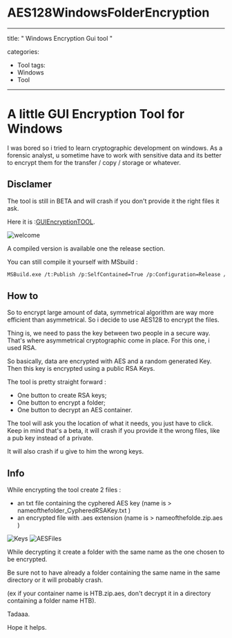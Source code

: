 # AES128WindowsFolderEncryption
---

title: " Windows Encryption Gui tool "

categories:
  - Tool
tags:
  - Windows
  - Tool

---

# A little GUI Encryption Tool for Windows 

I was bored so i tried to learn cryptographic development on windows.
As a forensic analyst, u sometime have to work with sensitive data and its better to encrypt them for the transfer / copy / storage or whatever.



## Disclamer 

The tool is still in BETA and will crash if you don't provide it the right files it ask.



Here it is :[GUIEncryptionTOOL](https://github.com/Xbloro/AES128WindowsFolderEncryption "here"). 

![welcome](/assets/images/GUIEncryption/welcome.png?raw=true "welcome")

A compiled version is available one the release section.

You can still compile it yourself with MSbuild : 

```bash
MSBuild.exe /t:Publish /p:SelfContained=True /p:Configuration=Release /p:Plateform=x86 /p:PublishDir=C:\Users\WHEREVERUWANTTOPUBLISHIT
```


## How to 

So to encrypt large amount of data, symmetrical algorithm are way more efficient than asymmetrical.
So i decide to use AES128 to encrypt the files.

Thing is, we need to pass the key between two people in a secure way. That's where asymmetrical cryptographic come in place. For this one, i used RSA.

So basically, data are encrypted with AES and a random generated Key. Then this key is encrypted using a public RSA Keys. 

The tool is pretty straight forward : 
- One button to create RSA keys;
- One button to encrypt a folder;
- One button to decrypt an AES container.

The tool will ask you the location of what it needs, you just have to click.
Keep in mind that's a beta, it will crash if you provide it the wrong files, like a pub key instead of a private.

It will also crash if u give to him the wrong keys.

## Info 

While encrypting the tool create 2 files :

- an txt file containing the cyphered AES key (name is > nameofthefolder_CypheredRSAKey.txt )
- an encrypted file with .aes extension (name is > nameofthefolde.zip.aes )


![Keys](/assets/images/GUIEncryption/RSAkeypair.png?raw=true "keys")
![AESFiles](/assets/images/GUIEncryption/aesfiles.png?raw=true "aesfiles")


While decrypting it create a folder with the same name as the one chosen to be encrypted.

Be sure not to have already a folder containing the same name in the same directory or it will probably crash.

(ex if your container name is HTB.zip.aes, don't decrypt it in a directory containing a folder name HTB).


Tadaaa.

Hope it helps.